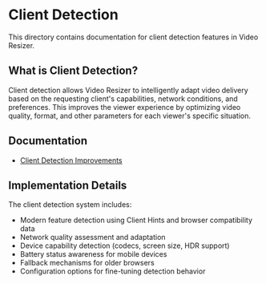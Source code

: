 # Client Detection

This directory contains documentation for client detection features in Video Resizer.

## What is Client Detection?

Client detection allows Video Resizer to intelligently adapt video delivery based on the requesting client's capabilities, network conditions, and preferences. This improves the viewer experience by optimizing video quality, format, and other parameters for each viewer's specific situation.

## Documentation

- [Client Detection Improvements](./CLIENT_DETECTION_IMPROVEMENT.md)

## Implementation Details

The client detection system includes:
- Modern feature detection using Client Hints and browser compatibility data
- Network quality assessment and adaptation
- Device capability detection (codecs, screen size, HDR support)
- Battery status awareness for mobile devices
- Fallback mechanisms for older browsers
- Configuration options for fine-tuning detection behavior